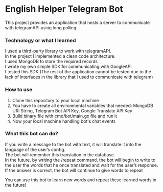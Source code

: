 
# English Helper Telegram Bot

This project provides an application that hosts a server to communicate with telegramAPI using long polling

### Technology or what I learned
I used a third-party library to work with telegramAPI.\
In the project I implemented a clean code architecture.\
I used MongoDB to store the required records\
I wrote my own simple SDK for communicating with GoogleAPI\
I tested this SDK (The rest of the application cannot be tested due to the lack of interfaces in the library that I used to communicate with telegram)

### How to use
1. Clone this repository to your local machine
2. You have to create all environmental variables that needed: MongoDB URI String, Telegram Bot API Key, Google Translate API Key
3. Build binary file with cmd/bot/main.go file and run it
4. Now your local machine handling bot's chat events

### What this bot can do?
If you write a message to the bot with text, it will translate it into the language of the user’s config.\
The bot will remember this translation in the database.\
In the future, by writing the /repeat command, the bot will begin to write to the user the words that he once translated and wait for the user’s response.
If the answer is correct, the bot will continue to give words to repeat 

You can use this bot to learn new words and repeat these learned words in the future!




